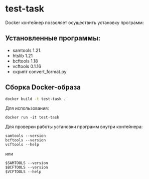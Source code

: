 # test-task

Docker контейнер позволяет осуществить установку программ: 
## Установленные программы:
- samtools 1.21.
- htslib 1.21
- bcftools 1.18
- vcftools 0.1.16
- скрипт convert_format.py
  
## Сборка Docker-образа
```bash
docker build -t test-task .
```
Для использования:
```
docker run -it test-task
```
Для проверки работы установки программ внутри контейнера:
```
samtools --version
bcftools --version
vcftools --help
```
или
```
$SAMTOOLS --version
$BCFTOOLS --version
$VCFTOOLS --help
```
